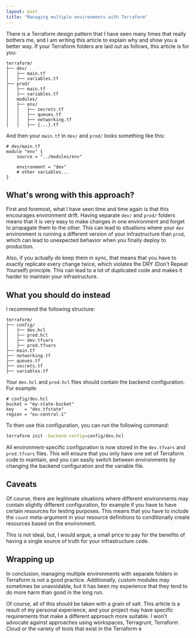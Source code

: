 ```yaml
---
layout: post
title: "Managing multiple environments with Terraform"
---
```


There is a Terraform design pattern that I have seen many times that really bothers me, and I am writing this article
to explain why and show you a better way. If your Terraform folders are laid out as follows, this article is for you:

```
terraform/
├── dev/
│   ├── main.tf
│   ├── variables.tf
├── prod/
│   ├── main.tf
│   ├── variables.tf
│   modules/
│   ├── env/
│   │   ├── secrets.tf
│   │   ├── queues.tf
│   │   ├── networking.tf
│   │   ├── {...}.tf
```

And then your `main.tf` in `dev/` and `prod/` looks something like this:

```hcl
# dev/main.tf
module "env" {
    source = "../modules/env"
    
    environment = "dev"
    # other variables...
}
```

## What's wrong with this approach?

First and foremost, what I have seen time and time again is that this encourages
environment drift. Having separate `dev/` and `prod/` folders means that it is very easy to make changes
in one environment and forget to propagate them to the other. This can lead to situations where your
`dev` environment is running a different version of your infrastructure than `prod`, which can lead
to unexpected behavior when you finally deploy to production.

Also, if you actually _do_ keep them in sync, that means that you have to exactly replicate every change
twice, which violates the DRY (Don't Repeat Yourself) principle. This can lead to a lot of duplicated code
and makes it harder to maintain your infrastructure.

## What you should do instead

I recommend the following structure:

```
terraform/
├── config/
│   ├── dev.hcl
│   ├── prod.hcl
│   ├── dev.tfvars
│   ├── prod.tfvars
├── main.tf
├── networking.tf
├── queues.tf
├── secrets.tf
├── variables.tf
```

Your `dev.hcl` and `prod.hcl` files should contain the backend configuration. For example:

```hcl
# config/dev.hcl
bucket = "my-state-bucket"
key    = "dev.tfstate"
region = "eu-central-1"
```

To then use this configuration, you can run the following command:

```bash
terraform init -backend-config=config/dev.hcl
```

All environment-specific configuration is now stored in the `dev.tfvars` and `prod.tfvars` files.
This will ensure that you only have one set of Terraform code to maintain, and you can easily switch between
environments by changing the backend configuration and the variable file.

## Caveats

Of course, there are legitimate situations where different environments may contain slightly different configuration,
for example if you have to have certain resources for testing purposes. This means that you have to include the
`count` meta-argument in your resource definitions to conditionally create resources based on the environment.

This is not ideal, but, I would argue, a small price to pay for the benefits of having a single source of truth
for your infrastructure code.

## Wrapping up

In conclusion, managing multiple environments with separate folders in Terraform is not a good practice.
Additionally, custom modules may sometimes be unavoidable, but it has been my experience that they tend
to do more harm than good in the long run.

Of course, all of this should be taken with a grain of salt. This article is a result of my personal
experience, and your project may have specific requirements that make a different approach more suitable.
I won't advocate against approaches using workspaces, Terragrunt, Terraform Cloud or the variety of tools
that exist in the Terraform e